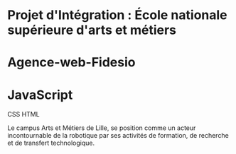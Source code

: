 # Projet d'Intégration : École nationale supérieure d'arts et métiers

# Agence-web-Fidesio

# JavaScript 
CSS 
HTML

Le campus Arts et Métiers de Lille, se position
comme un acteur incontournable de la robotique
par ses activités de formation, de recherche et
de transfert technologique.
